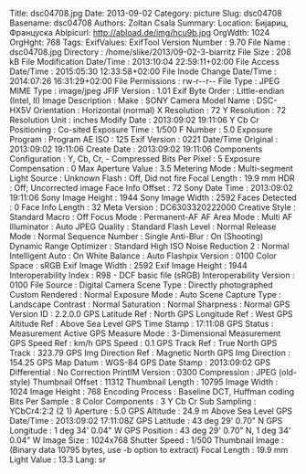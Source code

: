 Title: dsc04708.jpg
Date: 2013-09-02
Category: picture
Slug: dsc04708
Basename: dsc04708
Authors: Zoltan Csala
Summary:
Location: Бијариц, Француска
Ablpicurl: http://abload.de/img/hcu9b.jpg
OrgWdth: 1024
OrgHght: 768
Tags:
ExifValues: ExifTool Version Number : 9.70
            File Name : dsc04708.jpg
            Directory : /home/slike/2013/09-02-3-biarritz
            File Size : 208 kB
            File Modification Date/Time : 2013:10:04 22:59:11+02:00
            File Access Date/Time : 2015:05:30 12:33:58+02:00
            File Inode Change Date/Time : 2014:07:26 16:31:29+02:00
            File Permissions : rw-r--r--
            File Type : JPEG
            MIME Type : image/jpeg
            JFIF Version : 1.01
            Exif Byte Order : Little-endian (Intel, II)
            Image Description :
            Make : SONY
            Camera Model Name : DSC-HX5V
            Orientation : Horizontal (normal)
            X Resolution : 72
            Y Resolution : 72
            Resolution Unit : inches
            Modify Date : 2013:09:02 19:11:06
            Y Cb Cr Positioning : Co-sited
            Exposure Time : 1/500
            F Number : 5.0
            Exposure Program : Program AE
            ISO : 125
            Exif Version : 0221
            Date/Time Original : 2013:09:02 19:11:06
            Create Date : 2013:09:02 19:11:06
            Components Configuration : Y, Cb, Cr, -
            Compressed Bits Per Pixel : 5
            Exposure Compensation : 0
            Max Aperture Value : 3.5
            Metering Mode : Multi-segment
            Light Source : Unknown
            Flash : Off, Did not fire
            Focal Length : 19.9 mm
            HDR : Off; Uncorrected image
            Face Info Offset : 72
            Sony Date Time : 2013:09:02 19:11:06
            Sony Image Height : 1944
            Sony Image Width : 2592
            Faces Detected : 0
            Face Info Length : 32
            Meta Version : DC6303320222000
            Creative Style : Standard
            Macro : Off
            Focus Mode : Permanent-AF
            AF Area Mode : Multi
            AF Illuminator : Auto
            JPEG Quality : Standard
            Flash Level : Normal
            Release Mode : Normal
            Sequence Number : Single
            Anti-Blur : On (Shooting)
            Dynamic Range Optimizer : Standard
            High ISO Noise Reduction 2 : Normal
            Intelligent Auto : On
            White Balance : Auto
            Flashpix Version : 0100
            Color Space : sRGB
            Exif Image Width : 2592
            Exif Image Height : 1944
            Interoperability Index : R98 - DCF basic file (sRGB)
            Interoperability Version : 0100
            File Source : Digital Camera
            Scene Type : Directly photographed
            Custom Rendered : Normal
            Exposure Mode : Auto
            Scene Capture Type : Landscape
            Contrast : Normal
            Saturation : Normal
            Sharpness : Normal
            GPS Version ID : 2.2.0.0
            GPS Latitude Ref : North
            GPS Longitude Ref : West
            GPS Altitude Ref : Above Sea Level
            GPS Time Stamp : 17:11:08
            GPS Status : Measurement Active
            GPS Measure Mode : 3-Dimensional Measurement
            GPS Speed Ref : km/h
            GPS Speed : 0.1
            GPS Track Ref : True North
            GPS Track : 323.79
            GPS Img Direction Ref : Magnetic North
            GPS Img Direction : 154.25
            GPS Map Datum : WGS-84
            GPS Date Stamp : 2013:09:02
            GPS Differential : No Correction
            PrintIM Version : 0300
            Compression : JPEG (old-style)
            Thumbnail Offset : 11312
            Thumbnail Length : 10795
            Image Width : 1024
            Image Height : 768
            Encoding Process : Baseline DCT, Huffman coding
            Bits Per Sample : 8
            Color Components : 3
            Y Cb Cr Sub Sampling : YCbCr4:2:2 (2 1)
            Aperture : 5.0
            GPS Altitude : 24.9 m Above Sea Level
            GPS Date/Time : 2013:09:02 17:11:08Z
            GPS Latitude : 43 deg 29' 0.70" N
            GPS Longitude : 1 deg 34' 0.04" W
            GPS Position : 43 deg 29' 0.70" N, 1 deg 34' 0.04" W
            Image Size : 1024x768
            Shutter Speed : 1/500
            Thumbnail Image : (Binary data 10795 bytes, use -b option to extract)
            Focal Length : 19.9 mm
            Light Value : 13.3
Lang: sr

